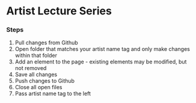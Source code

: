 # Artist Lecture Series

### Steps
1. Pull changes from Github
2. Open folder that matches your artist name tag and only make changes within that folder
3. Add an element to the page - existing elements may be modified, but not removed
4. Save all changes
5. Push changes to Github
6. Close all open files
7. Pass artist name tag to the left

